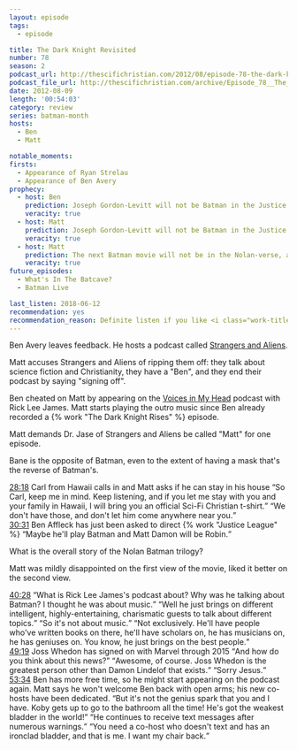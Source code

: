 ```yaml
---
layout: episode
tags:
  - episode

title: The Dark Knight Revisited
number: 78
season: 2
podcast_url: http://thescifichristian.com/2012/08/episode-78-the-dark-knight-revisited/
podcast_file_url: http://thescifichristian.com/archive/Episode_78__The_Dark_Knight_Revisite.mp3
date: 2012-08-09
length: '00:54:03'
category: review
series: batman-month
hosts:
  - Ben
  - Matt

notable_moments:
firsts:
  - Appearance of Ryan Strelau
  - Appearance of Ben Avery
prophecy:
  - host: Ben
    prediction: Joseph Gordon-Levitt will not be Batman in the Justice League movie
    veracity: true
  - host: Matt
    prediction: Joseph Gordon-Levitt will not be Batman in the Justice League movie
    veracity: true
  - host: Matt
    prediction: The next Batman movie will not be in the Nolan-verse, although it will have the same feel
    veracity: true
future_episodes: 
  - What's In The Batcave? 
  - Batman Live 

last_listen: 2018-06-12
recommendation: yes
recommendation_reason: Definite listen if you like <i class="work-title">The Dark Knight Rises</i>. Even if not, the banter between Matt and "guest host" Ben De Bono might be enough.
---
```

Ben Avery leaves feedback. He hosts a podcast called [Strangers and Aliens](http://strangersandaliens.com/). 

Matt accuses Strangers and Aliens of ripping them off: they talk about science fiction and Christianity, they have a "Ben", and they end their podcast by saying "signing off".

Ben cheated on Matt by appearing on the [Voices in My Head](https://rickleejames.podbean.com/) podcast with Rick Lee James. Matt starts playing the outro music since Ben already recorded a {% work "The Dark Knight Rises" %} episode.

Matt demands Dr. Jase of Strangers and Aliens be called "Matt" for one episode.

Bane is the opposite of Batman, even to the extent of having a mask that's the reverse of Batman's. 

<div class="quote">
  <a class="timestamp tag is-medium is-rounded is-primary" href="http://thescifichristian.com/2012/08/episode-78-the-dark-knight-revisited/#t=28:18">28:18</a>
  <span class="quote-context is-size-6">Carl from Hawaii calls in and Matt asks if he can stay in his house</span>
  <q class="matt">So Carl, keep me in mind. Keep listening, and if you let me stay with you and your family in Hawaii, I will bring you an official Sci-Fi Christian t-shirt.</q>
  <q class="ben">We don't have those, and don't let him come anywhere near you.</q>
</div>

<div class="quote">
  <a class="timestamp tag is-medium is-rounded is-primary" href="http://thescifichristian.com/2012/08/episode-78-the-dark-knight-revisited/#t=30:31">30:31</a>
  <span class="quote-context is-size-6">Ben Affleck has just been asked to direct {% work "Justice League" %}</span>
  <q class="ben">Maybe he'll play Batman and Matt Damon will be Robin.</q>
</div>

What is the overall story of the Nolan Batman trilogy? 

Matt was mildly disappointed on the first view of the movie, liked it better on the second view.

<div class="quote">
  <a class="timestamp tag is-medium is-rounded is-primary" href="http://thescifichristian.com/2012/08/episode-78-the-dark-knight-revisited/#t=40:28">40:28</a>
  <span class="quote-context is-size-6"></span>
  <q class="matt">What is Rick Lee James's podcast about? Why was he talking about Batman? I thought he was about music.</q>
  <q class="ben">Well he just brings on different intelligent, highly-entertaining, charismatic guests to talk about different topics.</q>
  <q class="matt">So it's not about music.</q>
  <q class="ben">Not exclusively. He'll have people who've written books on there, he'll have scholars on, he has musicians on, he has geniuses on. You know, he just brings on the best people.</q>
</div>

<div class="quote">
  <a class="timestamp tag is-medium is-rounded is-primary" href="http://thescifichristian.com/2012/08/episode-78-the-dark-knight-revisited/#t=49:19">49:19</a>
  <span class="quote-context is-size-6">Joss Whedon has signed on with Marvel through 2015</span>
  <q class="ben">And how do you think about this news?</q>
  <q class="matt">Awesome, of course. Joss Whedon is the greatest person other than Damon Lindelof that exists.</q>
  <q class="ben">Sorry Jesus.</q>
</div>

<div class="quote">
  <a class="timestamp tag is-medium is-rounded is-primary" href="http://thescifichristian.com/2012/08/episode-78-the-dark-knight-revisited/#t=52:34">53:34</a>
  <span class="quote-context is-size-6">Ben has more free time, so he might start appearing on the podcast again. Matt says he won't welcome Ben back with open arms; his new co-hosts have been dedicated.</span>
  <q class="ben">But it's not the genius spark that you and I have. Koby gets up to go to the bathroom all the time! He's got the weakest bladder in the world!</q>
  <q class="matt">He continues to receive text messages after numerous warnings.</q>
  <q class="ben">You need a co-host who doesn't text and has an ironclad bladder, and that is me. I want my chair back.</q>
</div>